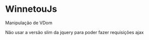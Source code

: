 # WinnetouJs
Manipulação de VDom

Não usar a versão slim da jquery para poder fazer requisições ajax
